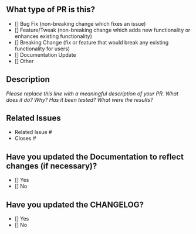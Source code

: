 <!--
    For Work In Progress Pull Requests, please use the Draft PR feature,
    see https://github.blog/2019-02-14-introducing-draft-pull-requests/ for further details.

    For a timely review/response, please avoid force-pushing additional
    commits if your PR already received reviews or comments.

    Before submitting a Pull Request, please ensure you've done the following:
    - ✅ Test your changes locally to prove they work prior to submitting PRs.
    - 👷‍♀️ Create small PRs. In most cases this will be possible.
    - 📝 Use descriptive commit messages.
    - 📗 Update the CHANGELOG and Documentation where necessary.
-->

## What type of PR is this?
<!--
    Type X in the brackets of any relevant option, for example:
    - [X] Bug Fix (non-breaking change which fixes an issue)
-->

- [] Bug Fix (non-breaking change which fixes an issue)
- [] Feature/Tweak (non-breaking change which adds new functionality or enhances existing functionality)
- [] Breaking Change (fix or feature that would break any existing functionality for users)
- [] Documentation Update
- [] Other 

## Description

_Please replace this line with a meaningful description of your PR. What does it do? Why? Has it been tested? What were the results?_

## Related Issues

<!--
    For pull requests that relate or close an issue, please include them below. 
    We like to follow [Github's guidance on linking issues to pull requests](https://docs.github.com/en/issues/tracking-your-work-with-issues/linking-a-pull-request-to-an-issue).

    For example having the text: "closes #1234" would connect the current pull request to issue 1234.
    And when the merged pull request reaches the mast branch, Github will automatically close the issue.
-->
- Related Issue #
- Closes #

## Have you updated the Documentation to reflect changes (if necessary)?

<!--
    If your PR warrants Documentation changes, you are expected to make the relevant changes.
    Failure to do so will result in your PR not being approved.
    Type X in the brackets of any relevant option, for example:
    - [X] Yes
-->
- [] Yes
- [] No

## Have you updated the CHANGELOG?

<!--
    Any PR that goes beyond a minor tweak (i.e. replacing a value, fixing a typo) should have a CHANGELOG entry.
    We may ask you to update the CHANGELOG if you haven't done so.
    Type X in the brackets of any relevant option, for example:
    - [X] Ye
-->
- [] Yes
- [] No
